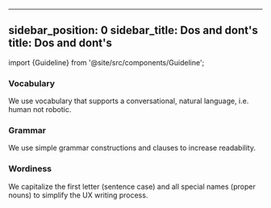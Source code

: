 <!--
SPDX-FileCopyrightText: 2022 Siemens AG

SPDX-License-Identifier: MIT
-->

---
sidebar_position: 0
sidebar_title: Dos and dont's
title: Dos and dont's
---

import {Guideline} from '@site/src/components/Guideline';

### Vocabulary

We use vocabulary that supports a conversational, natural language, i.e. human not robotic.

<div class="d-flex flex-wrap">
<span class="m-2">
<Guideline do label='American English'></Guideline>
<Guideline do label='User-specific terminology'></Guideline>
<Guideline do label='Repetition in the same product: create + create + create'></Guideline>
<Guideline do label='Short words: help, support'></Guideline>
<Guideline do label='Buttons with 1 or 2 words'></Guideline>
<Guideline do label='Gender-neutral words: you, your, yours, we, us, our/s'></Guideline>
<Guideline do label='Anomaly, event, event type, mobile device'></Guideline>
<Guideline do label='Predictable words: save, delete, add, renew, train, model, use'></Guideline>
<Guideline do label={"Context-based: 'please' and ‘sorry’ only for inconvenient/unplanned events"}></Guideline>
</span>

<span class="m-2">
<Guideline do={false} label='Other Englishes unless explicitly requested'></Guideline>
<Guideline do={false} label='Buzz words, jargon, jokes: oops! Uh oh, we lost your data!'></Guideline>
<Guideline do={false} label='Synonyms in the same product: make + build + create'></Guideline>
<Guideline do={false} label='Long words: assistance'></Guideline>
<Guideline do={false} label='Wordy buttons with additional adjectives or adverbs: Click here to quickly save'></Guideline>
<Guideline do={false} label='Gender-specific words: he, she, his, hers, him, salesman'></Guideline>
<Guideline do={false} label='Problem, issue, smartphone'></Guideline>
<Guideline do={false} label='Vague words: should, might, may, would, could'></Guideline>
<Guideline do={false} label={"Using 'please' to request basic user actions: Please enter username"}></Guideline>
</span>
</div>

### Grammar

We use simple grammar constructions and clauses to increase readability.

<div class="d-flex flex-wrap">
<span class="m-2">
<Guideline do label='Active voice: Configuration file opens.'></Guideline>
<Guideline do label='Present simple tense: click, upload, browse'></Guideline>
<Guideline do label='Simple verb forms to confirm actions: File loaded. File will load.'></Guideline>
<Guideline do label={"Positive contractions: you'll, we’ve"}></Guideline>
<Guideline do label='Siemens as singular: Siemens has/is'></Guideline>
<Guideline do label='Single clauses: Browse log file.'></Guideline>
</span>

<span class="m-2">
<Guideline do={false} label='Passive voice: Configuration file is opened.'></Guideline>
<Guideline do={false} label='Complex tenses: clicking, being clicked, was clicking, had been clicked'></Guideline>
<Guideline do={false} label='Complex verb forms: File is going to be loaded. File has been loaded.'></Guideline>
<Guideline do={false} label={"Negative contractions: can’t, won't"}></Guideline>
<Guideline do={false} label={"Siemenss / Siemens' / Siemens's are"}></Guideline>
<Guideline do={false} label='Multiple and complex clauses: Browse to the file in which the log has been inputted. '></Guideline>
</span>
</div>

### Wordiness

We capitalize the first letter (sentence case) and all special names (proper nouns) to simplify the UX writing process.

<div class="d-flex flex-wrap">
<span class="m-2">
<Guideline do label='Capitalize the first word and any proper noun: Contact your Siemens support.'></Guideline>
<Guideline do label='Capital letters for logos, products, roles, titles: MindSphere, eBR, SIMATIC'></Guideline>
<Guideline do label='OK'></Guideline>
<Guideline do label='n/a or N/A'></Guideline>
<Guideline do label='Capital letter after colons: Log in'></Guideline>
<Guideline do label='Capital letters after each bullet point in lists'></Guideline>
<Guideline do label='Capitalize functions when referred to in a text: Allocate users in User management'></Guideline>
</span>

<span class="m-2">
<Guideline do={false} label='Capitalize everything: Contact Your Siemens Support.'></Guideline>
<Guideline do={false} label='No changing the casing of a product: Mindsphere, Ebr, Simatic'></Guideline>
<Guideline do={false} label='Ok or Okay'></Guideline>
<Guideline do={false} label='N/a, n.a., N.A.'></Guideline>
<Guideline do={false} label='Small letter after colons: log in'></Guideline>
<Guideline do={false} label='Small letters after each bullet point in lists'></Guideline>
<Guideline do={false} label='Inconsistent upper and lower casing for functions: Allocate users in user management'></Guideline>
</span>
</div>
